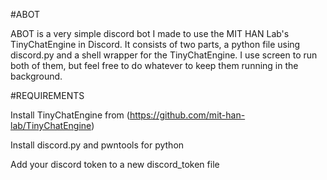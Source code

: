 #ABOT

ABOT is a very simple discord bot I made to use the MIT HAN Lab's TinyChatEngine in Discord. It consists of two parts, a python file using discord.py and a shell wrapper for the TinyChatEngine. I use screen to run both of them, but feel free to do whatever to keep them running in the background.

#REQUIREMENTS

Install TinyChatEngine from (https://github.com/mit-han-lab/TinyChatEngine)

Install discord.py and pwntools for python

Add your discord token to a new discord\_token file

